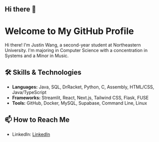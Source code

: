 ## Hi there 👋
# Welcome to My GitHub Profile

Hi there! I'm Justin Wang, a second-year student at Northeastern University. I'm majoring in Computer Science with a concentration in Systems and a Minor in Music. 

## 🛠️ Skills & Technologies
- **Languages:** Java, SQL, DrRacket, Python, C, Assembly, HTML/CSS, Java/TypeScript
- **Frameworks:** Streamlit, React, Next.js, Tailwind CSS, Flask, FUSE
- **Tools:** GitHub, Docker, MySQL, Supabase, Command Line, Linux

## 📫 How to Reach Me
- LinkedIn: [LinkedIn](www.linkedin.com/in/justin-wang-209a33176)

<!--
**Juwang110/Juwang110** is a ✨ _special_ ✨ repository because its `README.md` (this file) appears on your GitHub profile.

Here are some ideas to get you started:

- 🔭 I’m currently working on ...
- 🌱 I’m currently learning ...
- 👯 I’m looking to collaborate on ...
- 🤔 I’m looking for help with ...
- 💬 Ask me about ...
- 📫 How to reach me: ...
- 😄 Pronouns: ...
- ⚡ Fun fact: ...
-->
